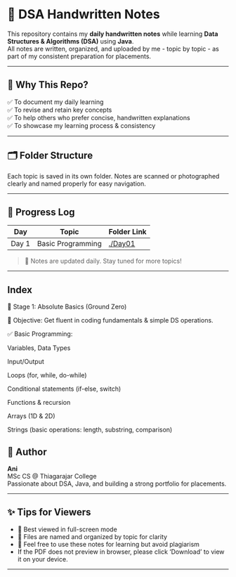 # 📒 DSA Handwritten Notes

This repository contains my **daily handwritten notes** while learning **Data Structures & Algorithms (DSA)** using **Java**.  
All notes are written, organized, and uploaded by me - topic by topic - as part of my consistent preparation for placements.

---

## 🎯 Why This Repo?
✅ To document my daily learning  
✅ To revise and retain key concepts  
✅ To help others who prefer concise, handwritten explanations  
✅ To showcase my learning process & consistency

---

## 🗂️ Folder Structure
Each topic is saved in its own folder. Notes are scanned or photographed clearly and named properly for easy navigation.

---

## 📆 Progress Log

| Day   | Topic                | Folder Link |
|-------|----------------------|-------------|
| Day 1 | Basic Programming    | [./Day01](./Day01)   |

> 📝 Notes are updated daily. Stay tuned for more topics!

---

## **Index**
🚀 Stage 1: Absolute Basics (Ground Zero)

🎯 Objective: Get fluent in coding fundamentals & simple DS operations.

✅ Basic Programming:

Variables, Data Types

Input/Output

Loops (for, while, do-while)

Conditional statements (if-else, switch)

Functions & recursion

Arrays (1D & 2D)

Strings (basic operations: length, substring, comparison)

## 📌 Author

**Ani**  
MSc CS @ Thiagarajar College  
Passionate about DSA, Java, and building a strong portfolio for placements.

---

## ✨ Tips for Viewers

- 📖 Best viewed in full-screen mode
- 🧹 Files are named and organized by topic for clarity
- 🤝 Feel free to use these notes for learning but avoid plagiarism
- If the PDF does not preview in browser, please click ‘Download’ to view it on your device.
---

